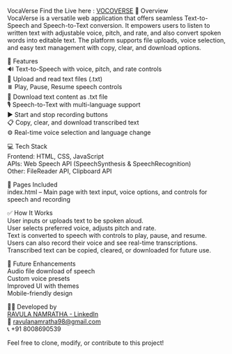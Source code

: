 VocaVerse
Find the Live here : [VOCOVERSE]( https://vocoverse.netlify.app/) 
🎤 Overview  
VocaVerse is a versatile web application that offers seamless Text-to-Speech and Speech-to-Text conversion. It empowers users to listen to written text with adjustable voice, pitch, and rate, and also convert spoken words into editable text. The platform supports file uploads, voice selection, and easy text management with copy, clear, and download options.

🧰 Features  
🔊 Text-to-Speech with voice, pitch, and rate controls  
📁 Upload and read text files (.txt)  
⏸️ Play, Pause, Resume speech controls  
💾 Download text content as .txt file  
🎙️ Speech-to-Text with multi-language support  
▶️ Start and stop recording buttons  
📋 Copy, clear, and download transcribed text  
⚙️ Real-time voice selection and language change  

💻 Tech Stack  
Frontend: HTML, CSS, JavaScript  
APIs: Web Speech API (SpeechSynthesis & SpeechRecognition)  
Other: FileReader API, Clipboard API  

📁 Pages Included  
index.html – Main page with text input, voice options, and controls for speech and recording  

✅ How It Works  
User inputs or uploads text to be spoken aloud.  
User selects preferred voice, adjusts pitch and rate.  
Text is converted to speech with controls to play, pause, and resume.  
Users can also record their voice and see real-time transcriptions.  
Transcribed text can be copied, cleared, or downloaded for future use.  

🧪 Future Enhancements  
Audio file download of speech  
Custom voice presets  
Improved UI with themes  
Mobile-friendly design  

👩‍💻 Developed by  
[RAVULA NAMRATHA - LinkedIn](https://www.linkedin.com/in/namratha-ravula)  
📧 ravulanamratha98@gmail.com  
📞 +91 8008690539  

Feel free to clone, modify, or contribute to this project!

